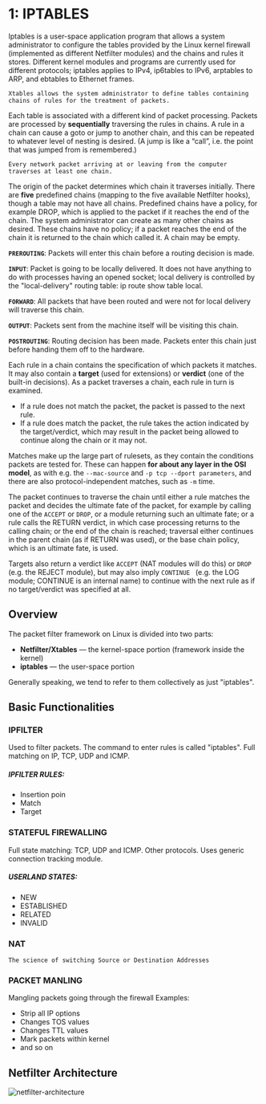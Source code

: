 
# 1: IPTABLES
Iptables is a user-space application program that allows a system administrator to configure the tables provided by the Linux kernel firewall (implemented as different Netfilter modules) and the chains and rules it stores. Different kernel modules and programs are currently used for different protocols; iptables applies to IPv4, ip6tables to IPv6, arptables to ARP, and ebtables to Ethernet frames.

	Xtables allows the system administrator to define tables containing chains of rules for the treatment of packets.

Each table is associated with a different kind of packet processing. Packets are processed by **sequentially** traversing the rules in chains. A rule in a chain can cause a goto or jump to another chain, and this can be repeated to whatever level of nesting is desired. (A jump is like a “call”, i.e. the point that was jumped from is remembered.) 

	Every network packet arriving at or leaving from the computer traverses at least one chain.

The origin of the packet determines which chain it traverses initially.
There are **five** predefined chains (mapping to the five available Netfilter hooks), though a table may not have all chains.
Predefined chains have a policy, for example DROP, which is applied to the packet if it reaches the end of the chain.
The system administrator can create as many other chains as desired. These chains have no policy; if a packet reaches the end of the chain it is returned to the chain which called it.
A chain may be empty.

**`PREROUTING`**: Packets will enter this chain before a routing decision is made.

**`INPUT`**: Packet is going to be locally delivered. It does not have anything to do with processes having an opened socket; local delivery is controlled by the "local-delivery" routing table: ip route show table local.

**`FORWARD`**: All packets that have been routed and were not for local delivery will traverse this chain.

**`OUTPUT`**: Packets sent from the machine itself will be visiting this chain.

**`POSTROUTING`**: Routing decision has been made. Packets enter this chain just before handing them off to the hardware.

Each rule in a chain contains the specification of which packets it matches. It may also contain a **target** (used for extensions) or **verdict** (one of the built-in decisions). As a packet traverses a chain, each rule in turn is examined. 
 - If a rule does not match the packet, the packet is passed to the next rule. 
 - If a rule does match the packet, the rule takes the action indicated by the target/verdict, which may result in the packet being allowed to continue along the chain or it may not. 

Matches make up the large part of rulesets, as they contain the conditions packets are tested for. These can happen **for about any layer in the OSI model**, as with e.g. the `--mac-source` and `-p tcp --dport parameters`, and there are also protocol-independent matches, such as `-m` time.

The packet continues to traverse the chain until either a rule matches the packet and decides the ultimate fate of the packet, for example by calling one of the `ACCEPT` or `DROP`, or a module returning such an ultimate fate; or a rule calls the RETURN verdict, in which case processing returns to the calling chain; or the end of the chain is reached; traversal either continues in the parent chain (as if RETURN was used), or the base chain policy, which is an ultimate fate, is used.

Targets also return a verdict like `ACCEPT` (NAT modules will do this) or `DROP` (e.g. the REJECT module), but may also imply `CONTINUE ` (e.g. the LOG module; CONTINUE is an internal name) to continue with the next rule as if no target/verdict was specified at all.

## Overview
The packet filter framework on Linux is divided into two parts:

 - **Netfilter/Xtables** — the kernel-space portion (framework inside the kernel)
 - **iptables** — the user-space portion
 
Generally speaking, we tend to refer to them collectively as just "iptables".


## Basic Functionalities
### IPFILTER
Used to filter packets.
The command to enter rules is called "iptables".
Full matching on IP, TCP, UDP and ICMP.
##### IPFILTER RULES:

 - Insertion poin
 - Match
 - Target 

### STATEFUL FIREWALLING
Full state matching: TCP, UDP and ICMP.
Other protocols.
Uses generic connection tracking module.

##### USERLAND STATES:
 
 - NEW
 - ESTABLISHED
 - RELATED
 - INVALID

### NAT
	The science of switching Source or Destination Addresses

### PACKET MANLING
Mangling packets going through the firewall
Examples:
 
 - Strip all IP options
 - Changes TOS values
 - Changes TTL values
 - Mark packets within kernel
 - and so on


## Netfilter Architecture

![netfilter-architecture](http://flylib.com/books/3/475/1/html/2/images/0131777203/graphics/19fig03.gif)


